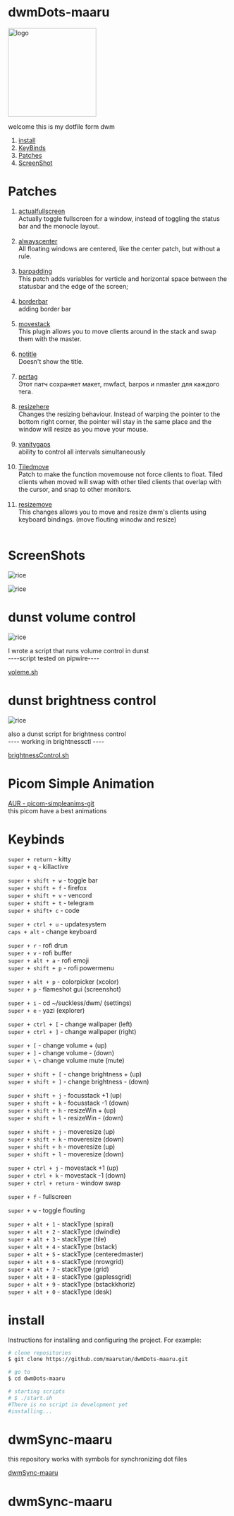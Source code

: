 # dwmDots-maaru

<img src="Images/profile/maaru.png" alt="logo" width="200"/>

welcome this is my dotfile form dwm

1. [install](#install)
2. [KeyBinds](#KeyBinds)
3. [Patches](#Patches)
4. [ScreenShot](#ScreenShots)
   <br/>

# Patches

1. [actualfullscreen](https://dwm.suckless.org/patches/actualfullscreen/) <br/>
   Actually toggle fullscreen for a window, instead of toggling the status bar and the monocle layout. <br/> <br/>
2. [alwayscenter](https://dwm.suckless.org/patches/alwayscenter/)<br/>All floating windows are centered, like the center patch, but without a rule.
   <br/> <br/>
3. [barpadding](https://dwm.suckless.org/patches/barpadding/)<br/>This patch adds variables for verticle and horizontal space between the statusbar and the edge of the screen;
   <br/><br/>
4. [borderbar](https://github.com/maarutan/dwmDots-maaru/blob/main/suckless/dwm/patches/barpadding.diff)<br/>
   adding border bar<br/><br/>
5. [movestack](https://dwm.suckless.org/patches/movestack/)<br/>
   This plugin allows you to move clients around in the stack and swap them with the master.<br/><br/>
6. [notitle](https://dwm.suckless.org/patches/notitle/)<br/>
   Doesn't show the title. <br/><br/>
7. [pertag](https://dwm.suckless.org/patches/pertag/)<br/>
   Этот патч сохраняет макет, mwfact, barpos и nmaster для каждого тега. <br/><br/>
8. [resizehere](https://dwm.suckless.org/patches/resizehere/)<br/>
   Changes the resizing behaviour. Instead of warping the pointer to the bottom right corner, the pointer will stay in the same place and the window will resize as you move your mouse.
   <br/><br/>
9. [vanitygaps](https://dwm.suckless.org/patches/vanitygaps/)<br/>ability to control all intervals simultaneously
   <br/><br/>
10. [Tiledmove](https://dwm.suckless.org/patches/tiledmove/)<br/>Patch to make the function movemouse not force clients to float.
    Tiled clients when moved will swap with other tiled clients that overlap with the cursor, and snap to other monitors.
    <br/><br/>
11. [resizemove](https://dwm.suckless.org/patches/moveresize/)<br/>
    This changes allows you to move and resize dwm's clients using keyboard bindings.
    (move flouting winodw and resize)
    <br/><br/>

# ScreenShots

![rice](./Images/screenshots/dwm1.png)

![rice](./Images/screenshots/Mydwm.png)

# dunst volume control

![rice](./Images/screenshots/dunst.png)

<p>
I wrote a script that runs volume control in dunst <br/>
----script tested on pipwire----
</p>

[voleme.sh](https://github.com/maarutan/dwmDots-maaru/blob/main/suckless/scripts/volume.sh)

# dunst brightness control

![rice](./Images/screenshots/dunst2.png)

<p>
also a dunst script for brightness control<br/>
---- working in brightnessctl ---- 
</p>

[brightnessControl.sh](https://github.com/maarutan/dwmDots-maaru/blob/main/suckless/scripts/brightnessControl.sh)

# Picom Simple Animation

[AUR - picom-simpleanims-git ](https://aur.archlinux.org/packages/picom-simpleanims-git)
<br/>
this picom have a best animations

# Keybinds

`super + return` - kitty <br/>
`super + q` - killactive<br/>

`super + shift + w` - toggle bar<br/>
`super + shift + f` - firefox<br/>
`super + shift + v` - vencord<br/>
`super + shift + t` - telegram<br/>
`super + shift+ c` - code <br/>

`super + ctrl + u` - updatesystem<br/>
`caps + alt` - change keyboard<br/>

`super + r` - rofi drun<br/>
`super + v` - rofi buffer<br/>
`super + alt + a` - rofi emoji<br/>
`super + shift + p` - rofi powermenu<br/>

`super + alt + p` - colorpicker (xcolor)<br/>
`super + p` - flameshot gui (screenshot)<br/>

`super + i` - cd ~/suckless/dwm/ (settings)<br/>
`super + e` - yazi (explorer)<br/>

`super + ctrl + [` - change wallpaper (left)<br/>
`super + ctrl + ]` - change wallpaper (right)<br/>

`super + [` - change volume + (up)<br/>
`super + ]` - change volume - (down)<br/>
`super + \` - change volume mute (mute)<br/>

`super + shift + [` - change brightness + (up)<br/>
`super + shift + ]` - change brightness - (down)<br/>

`super + shift + j` - focusstack +1 (up)<br/>
`super + shift + k` - focusstack -1 (down)<br/>
`super + shift + h` - resizeWin + (up)<br/>
`super + shift + l` - resizeWin - (down)<br/>

`super + shift + j` - moveresize (up)<br/>
`super + shift + k` - moveresize (down)<br/>
`super + shift + h` - moveresize (up)<br/>
`super + shift + l` - moveresize (down)<br/>

`super + ctrl + j` - movestack +1 (up)<br/>
`super + ctrl + k` - movestack -1 (down)<br/>
`super + ctrl + return` - window swap<br/>

`super + f` - fullscreen<br/>

`super + w` - toggle flouting<br/>

`super + alt + 1` - stackType (spiral) <br/>
`super + alt + 2` - stackType (dwindle) <br/>
`super + alt + 3` - stackType (tile) <br/>
`super + alt + 4` - stackType (bstack) <br/>
`super + alt + 5` - stackType (centeredmaster) <br/>
`super + alt + 6` - stackType (nrowgrid) <br/>
`super + alt + 7` - stackType (grid) <br/>
`super + alt + 8` - stackType (gaplessgrid) <br/>
`super + alt + 9` - stackType (bstackkhoriz) <br/>
`super + alt + 0` - stackType (desk) <br/>

# install

Instructions for installing and configuring the project. For example:

```bash
# clone repositories
$ git clone https://github.com/maarutan/dwmDots-maaru.git

# go to
$ cd dwmDots-maaru

# starting scripts
# $ ./start.sh
#There is no script in development yet
#installing...
```

# dwmSync-maaru

<p>
this repository works with symbols for synchronizing dot files
</p>

[dwmSync-maaru](htts:/github.com/maarutan/dwmSync-maaru.git)
# dwmSync-maaru
